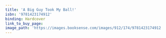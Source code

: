 ```yaml
---
title: 'A Big Guy Took My Ball!'
isbn: '9781423174912'
binding: Hardcover
link_to_buy_page:
image_path: 'https://images.booksense.com/images/912/174/9781423174912.jpg'
---
```



